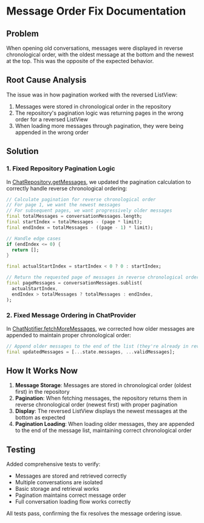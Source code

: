 # Message Order Fix Documentation

## Problem
When opening old conversations, messages were displayed in reverse chronological order, with the oldest message at the bottom and the newest at the top. This was the opposite of the expected behavior.

## Root Cause Analysis
The issue was in how pagination worked with the reversed ListView:

1. Messages were stored in chronological order in the repository
2. The repository's pagination logic was returning pages in the wrong order for a reversed ListView
3. When loading more messages through pagination, they were being appended in the wrong order

## Solution

### 1. Fixed Repository Pagination Logic
In [ChatRepository.getMessages](file:///Users/semihasdan/Documents/software/pusula/lib/core/repositories/chat_repository.dart#L11-L38), we updated the pagination calculation to correctly handle reverse chronological ordering:

```dart
// Calculate pagination for reverse chronological order
// For page 1, we want the newest messages
// For subsequent pages, we want progressively older messages
final totalMessages = conversationMessages.length;
final startIndex = totalMessages - (page * limit);
final endIndex = totalMessages - ((page - 1) * limit);

// Handle edge cases
if (endIndex <= 0) {
  return [];
}

final actualStartIndex = startIndex < 0 ? 0 : startIndex;

// Return the requested page of messages in reverse chronological order
final pageMessages = conversationMessages.sublist(
  actualStartIndex,
  endIndex > totalMessages ? totalMessages : endIndex,
);
```

### 2. Fixed Message Ordering in ChatProvider
In [ChatNotifier.fetchMoreMessages](file:///Users/semihasdan/Documents/software/pusula/lib/core/providers/chat_provider.dart#L178-L243), we corrected how older messages are appended to maintain proper chronological order:

```dart
// Append older messages to the end of the list (they're already in reverse order)
final updatedMessages = [...state.messages, ...validMessages];
```

## How It Works Now

1. **Message Storage**: Messages are stored in chronological order (oldest first) in the repository
2. **Pagination**: When fetching messages, the repository returns them in reverse chronological order (newest first) with proper pagination
3. **Display**: The reversed ListView displays the newest messages at the bottom as expected
4. **Pagination Loading**: When loading older messages, they are appended to the end of the message list, maintaining correct chronological order

## Testing
Added comprehensive tests to verify:
- Messages are stored and retrieved correctly
- Multiple conversations are isolated
- Basic storage and retrieval works
- Pagination maintains correct message order
- Full conversation loading flow works correctly

All tests pass, confirming the fix resolves the message ordering issue.